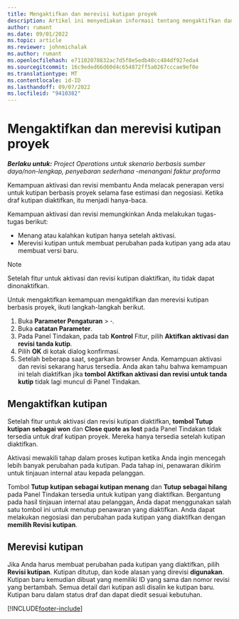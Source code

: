 ```yaml
---
title: Mengaktifkan dan merevisi kutipan proyek
description: Artikel ini menyediakan informasi tentang mengaktifkan dan merevisi kutipan di Microsoft Dynamics 365 Project Operations.
author: rumant
ms.date: 09/01/2022
ms.topic: article
ms.reviewer: johnmichalak
ms.author: rumant
ms.openlocfilehash: e71102078832ac7d5f8e5edb40cc484df927eda4
ms.sourcegitcommit: 16c9eded66d60d4c654872ff5a0267cccae9ef0e
ms.translationtype: MT
ms.contentlocale: id-ID
ms.lasthandoff: 09/07/2022
ms.locfileid: "9410382"
---
```

# <a name="activate-and-revise-a-project-quote"></a>Mengaktifkan dan merevisi kutipan proyek

_**Berlaku untuk:** Project Operations untuk skenario berbasis sumber daya/non-lengkap, penyebaran sederhana -menangani faktur proforma_

Kemampuan aktivasi dan revisi membantu Anda melacak penerapan versi untuk kutipan berbasis proyek selama fase estimasi dan negosiasi. Ketika draf kutipan diaktifkan, itu menjadi hanya-baca.

Kemampuan aktivasi dan revisi memungkinkan Anda melakukan tugas-tugas berikut:

- Menang atau kalahkan kutipan hanya setelah aktivasi.
- Merevisi kutipan untuk membuat perubahan pada kutipan yang ada atau membuat versi baru.

> [!NOTE]
> Setelah fitur untuk aktivasi dan revisi kutipan diaktifkan, itu tidak dapat dinonaktifkan.

Untuk mengaktifkan kemampuan mengaktifkan dan merevisi kutipan berbasis proyek, ikuti langkah-langkah berikut.

1. Buka **Parameter Pengaturan** \> **·**.
1. Buka **catatan Parameter**.
1. Pada Panel Tindakan, pada tab **Kontrol** Fitur, pilih **Aktifkan aktivasi dan revisi tanda kutip**.
1. Pilih **OK** di kotak dialog konfirmasi.
1. Setelah beberapa saat, segarkan browser Anda. Kemampuan aktivasi dan revisi sekarang harus tersedia. Anda akan tahu bahwa kemampuan ini telah diaktifkan jika **tombol Aktifkan aktivasi dan revisi untuk tanda kutip** tidak lagi muncul di Panel Tindakan.

## <a name="activating-a-quote"></a>Mengaktifkan kutipan

Setelah fitur untuk aktivasi dan revisi kutipan diaktifkan, **tombol Tutup kutipan sebagai won** dan **Close quote as lost** pada Panel Tindakan tidak tersedia untuk draf kutipan proyek. Mereka hanya tersedia setelah kutipan diaktifkan.

Aktivasi mewakili tahap dalam proses kutipan ketika Anda ingin mencegah lebih banyak perubahan pada kutipan. Pada tahap ini, penawaran dikirim untuk tinjauan internal atau kepada pelanggan.

Tombol **Tutup kutipan sebagai kutipan menang** dan **Tutup sebagai hilang** pada Panel Tindakan tersedia untuk kutipan yang diaktifkan. Bergantung pada hasil tinjauan internal atau pelanggan, Anda dapat menggunakan salah satu tombol ini untuk menutup penawaran yang diaktifkan. Anda dapat melakukan negosiasi dan perubahan pada kutipan yang diaktifkan dengan **memilih Revisi kutipan**.

## <a name="revising-a-quote"></a>Merevisi kutipan

Jika Anda harus membuat perubahan pada kutipan yang diaktifkan, pilih **Revisi kutipan**. Kutipan ditutup, dan kode alasan yang direvisi **digunakan**. Kutipan baru kemudian dibuat yang memiliki ID yang sama dan nomor revisi yang bertambah. Semua detail dari kutipan asli disalin ke kutipan baru. Kutipan baru dalam status draf dan dapat diedit sesuai kebutuhan.

[!INCLUDE[footer-include](../includes/footer-banner.md)]
